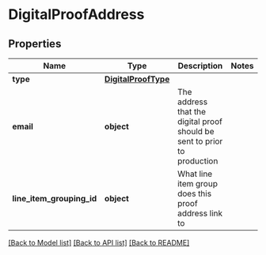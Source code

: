 # DigitalProofAddress

## Properties
Name | Type | Description | Notes
------------ | ------------- | ------------- | -------------
**type** | [**DigitalProofType**](DigitalProofType.md) |  | 
**email** | **object** | The address that the digital proof should be sent to prior to production | 
**line_item_grouping_id** | **object** | What line item group does this proof address link to | 

[[Back to Model list]](../README.md#documentation-for-models) [[Back to API list]](../README.md#documentation-for-api-endpoints) [[Back to README]](../README.md)

